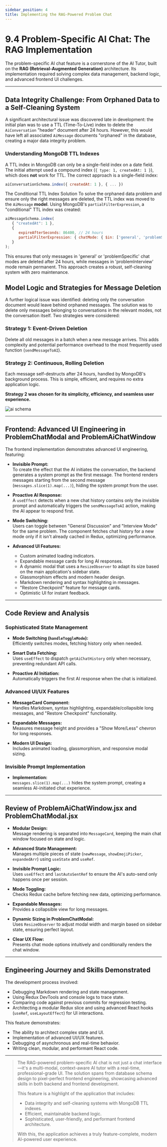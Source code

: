 ```yaml
---
sidebar_position: 4
title: Implementing the RAG-Powered Problem Chat
---
```


# 9.4 Problem-Specific AI Chat: The RAG Implementation

The problem-specific AI chat feature is a cornerstone of the AI Tutor, built on the **RAG (Retrieval-Augmented Generation)** architecture. Its implementation required solving complex data management, backend logic, and advanced frontend UI challenges.

---

## Data Integrity Challenge: From Orphaned Data to a Self-Cleaning System

A significant architectural issue was discovered late in development: the initial plan was to use a TTL (Time-To-Live) index to delete the `AiConversation` "header" document after 24 hours. However, this would have left all associated `AiMessage` documents "orphaned" in the database, creating a major data integrity problem.

### Understanding MongoDB TTL Indexes

A TTL index in MongoDB can only be a single-field index on a date field. The initial attempt used a compound index (`{ type: 1, createdAt: 1 }`), which does **not** work for TTL. The correct approach is a single-field index:

```js
aiConversationSchema.index({ createdAt: 1 }, { ... })
```

The Conditional TTL Index Solution
To solve the orphaned data problem and ensure only the right messages are deleted, the TTL index was moved to the `AiMessage` **model**. Using MongoDB's `partialFilterExpression`, a "conditional" TTL index was created:

```js
aiMessageSchema.index(
   { "createdAt": 1 },
   {
      expireAfterSeconds: 86400, // 24 hours
      partialFilterExpression: { chatMode: { $in: ['general', 'problemSpecific'] } }
   }
);
```

This ensures that only messages in 'general' or 'problemSpecific' chat modes are deleted after 24 hours, while messages in 'problemInterview' mode remain permanent. This approach creates a robust, self-cleaning system with zero maintenance.

## Model Logic and Strategies for Message Deletion

A further logical issue was identified: deleting only the conversation document would leave behind orphaned messages. The solution was to delete only messages belonging to conversations in the relevant modes, not the conversation itself. Two strategies were considered:

### Strategy 1: Event-Driven Deletion

Delete all old messages in a batch when a new message arrives. This adds complexity and potential performance overhead to the most frequently used function (`sendMessageToAI`).

### Strategy 2: Continuous, Rolling Deletion

Each message self-destructs after 24 hours, handled by MongoDB's background process. This is simple, efficient, and requires no extra application logic.

**Strategy 2 was chosen for its simplicity, efficiency, and seamless user experience.**

![ai schema](./img/ai-schema.png)

---

## Frontend: Advanced UI Engineering in ProblemChatModal and ProblemAiChatWindow

The frontend implementation demonstrates advanced UI engineering, featuring:

- **Invisible Prompt:**  
  To create the effect that the AI initiates the conversation, the backend generates a system prompt as the first message. The frontend renders messages starting from the second message (`messages.slice(1).map(...)`), hiding the system prompt from the user.

- **Proactive AI Response:**  
  A `useEffect` detects when a new chat history contains only the invisible prompt and automatically triggers the `sendMessageToAI` action, making the AI appear to respond first.

- **Mode Switching:**  
  Users can toggle between "General Discussion" and "Interview Mode" for the same problem. The component fetches chat history for a new mode only if it isn't already cached in Redux, optimizing performance.

- **Advanced UI Features:**
  - Custom animated loading indicators.
  - Expandable message cards for long AI responses.
  - A dynamic modal that uses a `ResizeObserver` to adapt its size based on the main application's sidebar state.
  - Glassmorphism effects and modern header design.
  - Markdown rendering and syntax highlighting in messages.
  - "Restore Checkpoint" feature for message cards.
  - Optimistic UI for instant feedback.

---

## Code Review and Analysis

### Sophisticated State Management

- **Mode Switching (`handleToggleMode`):**  
  Efficiently switches modes, fetching history only when needed.

- **Smart Data Fetching:**  
  Uses `useEffect` to dispatch `getAiChatHistory` only when necessary, preventing redundant API calls.

- **Proactive AI Initiation:**  
  Automatically triggers the first AI response when the chat is initialized.

### Advanced UI/UX Features

- **MessageCard Component:**  
  Handles Markdown, syntax highlighting, expandable/collapsible long messages, and "Restore Checkpoint" functionality.

- **Expandable Messages:**  
  Measures message height and provides a "Show More/Less" chevron for long responses.

- **Modern UI Design:**  
  Includes animated loading, glassmorphism, and responsive modal sizing.

### Invisible Prompt Implementation

- **Implementation:**  
  `messages.slice(1).map(...)` hides the system prompt, creating a seamless AI-initiated chat experience.

---

## Review of ProblemAiChatWindow.jsx and ProblemChatModal.jsx

- **Modular Design:**  
  Message rendering is separated into `MessageCard`, keeping the main chat window focused on state and logic.

- **Advanced State Management:**  
  Manages multiple pieces of state (`newMessage`, `showEmojiPicker`, `expandedArr`) using `useState` and `useRef`.

- **Invisible Prompt Logic:**  
  Uses `useEffect` and `lastAutoSentRef` to ensure the AI's auto-send only happens once per session.

- **Mode Toggling:**  
  Checks Redux cache before fetching new data, optimizing performance.

- **Expandable Messages:**  
  Provides a collapsible view for long messages.

- **Dynamic Sizing in ProblemChatModal:**  
  Uses `ResizeObserver` to adjust modal width and margin based on sidebar state, ensuring perfect layout.

- **Clear UX Flow:**  
  Presents chat mode options intuitively and conditionally renders the chat window.

---

## Engineering Journey and Skills Demonstrated

The development process involved:

- Debugging Markdown rendering and state management.
- Using Redux DevTools and console logs to trace state.
- Comparing code against previous commits for regression testing.
- Architecting a modular Redux slice and using advanced React hooks (`useRef`, `useLayoutEffect`) for UI interactions.

This feature demonstrates:

- The ability to architect complex state and UI.
- Implementation of advanced UI/UX features.
- Debugging of asynchronous and real-time behavior.
- Writing clean, modular, and performant React code.

---

>The RAG-powered problem-specific AI chat is not just a chat interface—it's a multi-modal, context-aware AI tutor with a real-time, professional-grade UI. The solution spans from database schema design to pixel-perfect frontend engineering, showcasing advanced skills in both backend and frontend development.
>
>This feature is a highlight of the application that includes:
>
>- Data integrity and self-cleaning systems with MongoDB TTL indexes.
>- Efficient, maintainable backend logic.
>- Sophisticated, user-friendly, and performant frontend architecture.
>
>With this, the application achieves a truly feature-complete, modern AI-powered user experience.